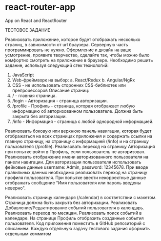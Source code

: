 # react-router-app
App on React and ReactRouter

ТЕСТОВОЕ ЗАДАНИЕ

Реализовать приложение, которое будет отображать несколько страниц, в зависимости
от url браузера. Серверную часть программировать не нужно. Оформление и дизайн
на ваше усмотрение, проявите творчество, сделайте так, чтобы можно было
комфортно смотреть на приложение в браузере.
Необходимо решить задание, используя следующий стек технологий:
1. JavaScript
2. Web-фреймворк на выбор:
a. React/Redux
b. Angular/NgRx
3. CSS - не использовать сторонних CSS-библиотек или препроцессоров
Описание страниц:
1. / - главная страница.
2. /login - Авторизация - страница авторизации.
3. /profile - Профиль - страница, которая отображает любую информацию об
авторизованном пользователе. Должна быть закрыта без авторизации.
4. /info - Информация - страница с любой однородной информацией.

Реализовать боковую или верхнюю панель навигации, которая будет отображаться на
всех страницах приложения и содержать ссылки на главную страницу, на страницу с
информацией (/info) и на страницу пользователя (/profile).
Реализовать переход на страницу Авторизация при попытке войти в Профиль, если
пользователь не авторизован.
Реализовать отображение имени авторизованного пользователя на панели навигации.
Для авторизации пользователя использовать фейковые данные username: Admin,
password: 12345678.
При вводе правильных данных необходимо реализовать переход на страницу профиля
пользователя.
При попытке ввести некорректные данные отображать сообщение "Имя пользователя
или пароль введены неверно".

Реализовать страницу календаря (/calendar) в соответствии с макетом.
Страница должна быть закрыта без авторизации.
Реализовать Добавление/Редактирование событий пользователя в календарь.
Реализовать переход по месяцам.
Реализовать поиск событий в календаре.
На странице Профиль отобразить созданные события пользователя.
Код приложения поместить в GitHub репозиторий с описанием.
Каждую отдельную задачу тестового задания оформить отдельным коммитом
